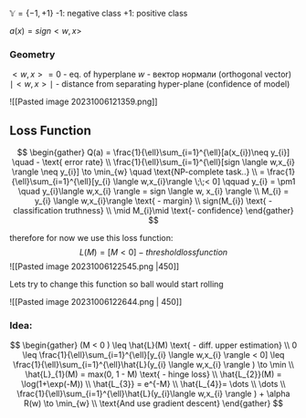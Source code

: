 $\mathbb{Y} = \{ -1, +1 \}$
-1: negative class
+1: positive class

$a(x) = sign<w,x>$

### Geometry
$<w,x> = 0$    - eq. of hyperplane
$w$ - вектор нормали (orthogonal vector)
$\mid<w,x> \mid$ - distance from separating hyper-plane (confidence of model)

![[Pasted image 20231006121359.png]]

## Loss Function
$$
\begin{gather}
Q(a) = \frac{1}{\ell}\sum_{i=1}^{\ell}[a(x_{i})\neq y_{i}] \quad - \text{  error rate} \\
\frac{1}{\ell}\sum_{i=1}^{\ell}[sign  \langle w,x_{i} \rangle  \neq y_{i}] \to \min_{w} \quad \text{NP-complete task..} \\
= \frac{1}{\ell}\sum_{i=1}^{\ell}[y_{i} \langle  w,x_{i}\rangle  \;\;< 0] \qquad y_{i} = \pm1 \quad y_{i}\langle w,x_{i}  \rangle  = sign \langle w, x_{i} \rangle  \\
M_{i} = y_{i} \langle  w,x_{i}\rangle  \text{ - margin} \\
sign(M_{i}) \text{ - classification truthness} \\
\mid M_{i}\mid \text{- confidence}
\end{gather}
$$

therefore for now we use this loss function:
$$
L(M) = [M<0] - threshold loss function
$$
![[Pasted image 20231006122545.png |450]]

Lets try to change this function so ball would start rolling

![[Pasted image 20231006122644.png | 450]]

### Idea:
$$
\begin{gather}
(M < 0 ) \leq \hat{L}(M) \text{ - diff. upper estimation} \\
0 \leq \frac{1}{\ell}\sum_{i=1}^{\ell}[y_{i} \langle w,x_{i} \rangle  < 0] \leq \frac{1}{\ell}\sum_{i=1}^{\ell}\hat{L}(y_{i} \langle w,x_{i} \rangle ) \to \min \\
\hat{L}_{1}(M) = max(0, 1 - M) \text{ - hinge loss} \\
\hat{L_{2}}(M) = \log(1+\exp(-M))  \\
\hat{L_{3}} = e^{-M} \\
\hat{L_{4}}= \dots \\
\dots \\
\frac{1}{\ell}\sum_{i=1}^{\ell}\hat{L}(y_{i}\langle  w,x_{i} \rangle ) + \alpha R(w) \to \min_{w} \\
\text{And use gradient descent}
\end{gather}
$$